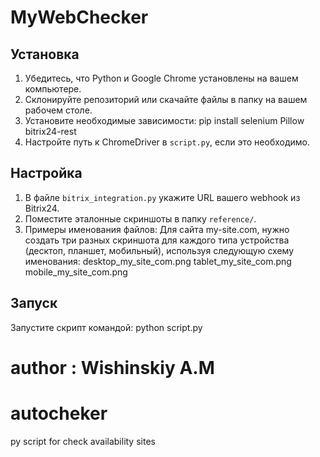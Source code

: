 # MyWebChecker

## Установка
1. Убедитесь, что Python и Google Chrome установлены на вашем компьютере.
2. Склонируйте репозиторий или скачайте файлы в папку на вашем рабочем столе.
3. Установите необходимые зависимости:
    pip install selenium Pillow bitrix24-rest
4. Настройте путь к ChromeDriver в `script.py`, если это необходимо.

## Настройка
1. В файле `bitrix_integration.py` укажите URL вашего webhook из Bitrix24.
2. Поместите эталонные скриншоты в папку `reference/`.
3.  Примеры именования файлов:
Для сайта my-site.com, нужно создать три разных скриншота для каждого типа устройства (десктоп, планшет, мобильный), используя следующую схему именования:
desktop_my_site_com.png
tablet_my_site_com.png
mobile_my_site_com.png
## Запуск
Запустите скрипт командой: python script.py



author : Wishinskiy A.M
=======
# autocheker
py script for check availability sites
